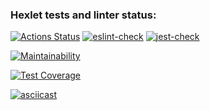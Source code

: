 ### Hexlet tests and linter status:

[![Actions Status](https://github.com/hsifananab/frontend-project-lvl2/workflows/hexlet-check/badge.svg)](https://github.com/hsifananab/frontend-project-lvl2/actions)
[![eslint-check](https://github.com/hsifananab/frontend-project-lvl2/workflows/eslint-check/badge.svg)](https://github.com/hsifananab/frontend-project-lvl2/actions)
[![jest-check](https://github.com/hsifananab/frontend-project-lvl2/workflows/jest-check/badge.svg)](https://github.com/hsifananab/frontend-project-lvl2/actions)

[![Maintainability](https://api.codeclimate.com/v1/badges/18e0d3f4ea5d162c1136/maintainability)](https://codeclimate.com/github/hsifananab/frontend-project-lvl2/maintainability)

[![Test Coverage](https://api.codeclimate.com/v1/badges/18e0d3f4ea5d162c1136/test_coverage)](https://codeclimate.com/github/hsifananab/frontend-project-lvl2/test_coverage)

[![asciicast](https://asciinema.org/a/L92AlB0r9ec0VM0CwQcW6ROQI.svg)](https://asciinema.org/a/L92AlB0r9ec0VM0CwQcW6ROQI)